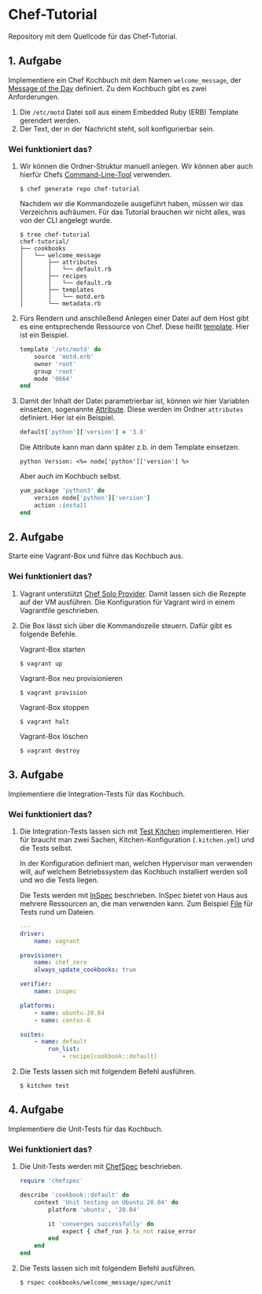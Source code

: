 # Chef-Tutorial

Repository mit dem Quellcode für das Chef-Tutorial.

## 1. Aufgabe

Implementiere ein Chef Kochbuch mit dem Namen `welcome_message`, der [Message of the Day](https://de.wikipedia.org/wiki/Message_of_the_Day) definiert. Zu dem Kochbuch gibt es zwei Anforderungen.

1. Die `/etc/motd` Datei soll aus einem Embedded Ruby (ERB) Template gerendert werden.
2. Der Text, der in der Nachricht steht, soll konfigurierbar sein.

### Wei funktioniert das?

1.
    Wir können die Ordner-Struktur manuell anlegen. Wir können aber auch hierfür Chefs [Command-Line-Tool](https://docs.chef.io/workstation/ctl_chef/) verwenden.

    ````shell
    $ chef generate repo chef-tutorial
    ````

    Nachdem wir die Kommandozeile ausgeführt haben, müssen wir das Verzeichnis aufräumen. Für das Tutorial brauchen wir nicht alles, was von der CLI angelegt wurde.

    ````shell
    $ tree chef-tutorial
    chef-tutorial/
    ├── cookbooks
    │   └── welcome_message
    │       ├── attributes
    │       │   └── default.rb
    │       ├── recipes
    │       │   └── default.rb
    │       ├── templates
    │       │   └── motd.erb
    │       └── metadata.rb
    ````

2.
    Fürs Rendern und anschließend Anlegen einer Datei auf dem Host gibt es eine entsprechende Ressource von Chef. Diese heißt [template](https://docs.chef.io/resources/template/). Hier ist ein Beispiel.

    ````ruby
    template '/etc/motd' do
        source 'motd.erb'
        owner 'root'
        group 'root'
        mode '0664'
    end
    ````

3.
    Damit der Inhalt der Datei parametrierbar ist, können wir hier Variablen einsetzen, sogenannte [Attribute](https://docs.chef.io/recipes/#recipe-attributes). Diese werden im Ordner `attributes` definiert. Hier ist ein Beispiel.

    ````ruby
    default['python']['version'] = '3.8'
    ````

    Die Attribute kann man dann später z.b. in dem Template einsetzen.

    ````erb
    python Version: <%= node['python']['version'] %>
    ````

    Aber auch im Kochbuch selbst.

    ````ruby
    yum_package 'python3' do
        version node['python']['version']
        action :install
    end
    ````

## 2. Aufgabe

Starte eine Vagrant-Box und führe das Kochbuch aus.

### Wei funktioniert das?

1.
    Vagrant unterstützt [Chef Solo Provider](https://www.vagrantup.com/docs/provisioning/chef_solo). Damit lassen sich die Rezepte auf der VM ausführen. Die Konfiguration für Vagrant wird in einem Vagrantfile geschrieben.

2.
    Die Box lässt sich über die Kommandozeile steuern. Dafür gibt es folgende Befehle.

    Vagrant-Box starten

    ````shell
    $ vagrant up
    ````

    Vagrant-Box neu provisionieren

    ````shell
    $ vagrant provision
    ````

    Vagrant-Box stoppen

    ````shell
    $ vagrant halt
    ````

    Vagrant-Box löschen

    ````shell
    $ vagrant destroy
    ````

## 3. Aufgabe

Implementiere die Integration-Tests für das Kochbuch.

### Wei funktioniert das?

1.
    Die Integration-Tests lassen sich mit [Test Kitchen](https://docs.chef.io/workstation/kitchen/) implementieren. Hier für braucht man zwei Sachen, Kitchen-Konfiguration (`.kitchen.yml`) und die Tests selbst.

    In der Konfiguration definiert man, welchen Hypervisor man verwenden will, auf welchem Betriebssystem das Kochbuch installiert werden soll und wo die Tests liegen.

    Die Tests werden mit [InSpec](https://docs.chef.io/inspec/) beschrieben. InSpec bietet von Haus aus mehrere Ressourcen an, die man verwenden kann. Zum Beispiel [File](https://docs.chef.io/inspec/resources/file/) für Tests rund um Dateien.

    `````yaml
    ---
    driver:
        name: vagrant

    provisioner:
        name: chef_zero
        always_update_cookbooks: true

    verifier:
        name: inspec

    platforms:
        - name: ubuntu-20.04
        - name: centos-8

    suites:
        - name: default
            run_list:
                - recipe[cookbook::default]
    `````

2.
    Die Tests lassen sich mit folgendem Befehl ausführen.

    ````shell
    $ kitchen test
    ````

## 4. Aufgabe

Implementiere die Unit-Tests für das Kochbuch.

### Wei funktioniert das?

1.
    Die Unit-Tests werden mit [ChefSpec](https://docs.chef.io/workstation/chefspec/) beschrieben.

    ````ruby
    require 'chefspec'

    describe 'cookbook::default' do
        context 'Unit testing on Ubuntu 20.04' do
            platform 'ubuntu', '20.04'

            it 'converges successfully' do
                expect { chef_run }.to_not raise_error
            end
        end
    end
    ````

2.
    Die Tests lassen sich mit folgendem Befehl ausführen.

    ````shell
    $ rspec cookbooks/welcome_message/spec/unit
    ````
